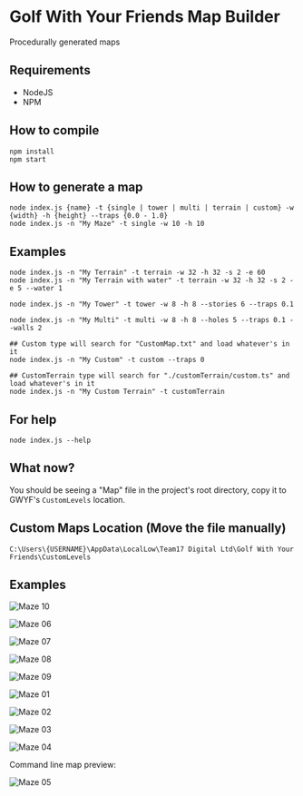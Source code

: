 # Golf With Your Friends Map Builder

Procedurally generated maps

## Requirements

- NodeJS
- NPM

## How to compile
```
npm install
npm start
```

## How to generate a map
```
node index.js {name} -t {single | tower | multi | terrain | custom} -w {width} -h {height} --traps {0.0 - 1.0}
node index.js -n "My Maze" -t single -w 10 -h 10
```
## Examples
```
node index.js -n "My Terrain" -t terrain -w 32 -h 32 -s 2 -e 60
node index.js -n "My Terrain with water" -t terrain -w 32 -h 32 -s 2 -e 5 --water 1

node index.js -n "My Tower" -t tower -w 8 -h 8 --stories 6 --traps 0.1

node index.js -n "My Multi" -t multi -w 8 -h 8 --holes 5 --traps 0.1 --walls 2

## Custom type will search for "CustomMap.txt" and load whatever's in it
node index.js -n "My Custom" -t custom --traps 0

## CustomTerrain type will search for "./customTerrain/custom.ts" and load whatever's in it
node index.js -n "My Custom Terrain" -t customTerrain
```

## For help
```
node index.js --help
```

## What now?

You should be seeing a "Map" file in the project's root directory, copy it to GWYF's `CustomLevels` location.


## Custom Maps Location (Move the file manually)
```
C:\Users\{USERNAME}\AppData\LocalLow\Team17 Digital Ltd\Golf With Your Friends\CustomLevels
```

## Examples

![Maze 10](https://raw.githubusercontent.com/penrique/GWYF-Maze-builder/master/pics/10.jpg)

![Maze 06](https://raw.githubusercontent.com/penrique/GWYF-Maze-builder/master/pics/06.jpg)

![Maze 07](https://raw.githubusercontent.com/penrique/GWYF-Maze-builder/master/pics/07.jpg)

![Maze 08](https://raw.githubusercontent.com/penrique/GWYF-Maze-builder/master/pics/08.jpg)

![Maze 09](https://raw.githubusercontent.com/penrique/GWYF-Maze-builder/master/pics/09.jpg)

![Maze 01](https://raw.githubusercontent.com/penrique/GWYF-Maze-builder/master/pics/01.jpg)

![Maze 02](https://raw.githubusercontent.com/penrique/GWYF-Maze-builder/master/pics/02.jpg)

![Maze 03](https://raw.githubusercontent.com/penrique/GWYF-Maze-builder/master/pics/03.jpg)

![Maze 04](https://raw.githubusercontent.com/penrique/GWYF-Maze-builder/master/pics/04.jpg)

Command line map preview:

![Maze 05](https://raw.githubusercontent.com/penrique/GWYF-Maze-builder/master/pics/05.jpg)
